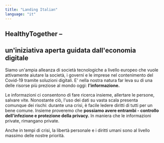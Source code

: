 ```yaml
---
title: "Landing Italian"
language: "it"
---
```


## HealthyTogether –

## un'iniziativa aperta guidata dall'economia digitale

Siamo un'ampia alleanza di società tecnologiche a livello europeo che vuole attivamente aiutare la società, i governi e le imprese nel contenimento del Covid-19 tramite soluzioni digitali. E' nella nostra natura far leva su di una delle risorse più preziose al mondo oggi: **l'informazione.**

Le informazioni ci consentono di fare ricerca insieme, allertare le persone, salvare vite. Nonostante ciò, l'uso dei dati su vasta scala presenta comunque dei rischi: durante una crisi, è facile ledere diritti di tutti per un bene comune.
Insieme proveremo che **possiamo avere entrambi - controllo dell'infezione e protezione della privacy.** In maniera che le informazioni private, rimangano private.

Anche in tempi di crisi, la libertà personale e i diritti umani sono al livello massimo delle nostre priorità.
